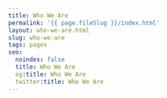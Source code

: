 ```yaml
---
title: Who We Are
permalink: '{{ page.fileSlug }}/index.html'
layout: who-we-are.html
slug: who-we-are
tags: pages
seo:
  noindex: false
  title: Who We Are
  og:title: Who We Are
  twitter:title: Who We Are
---
```



